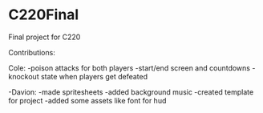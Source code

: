 # C220Final
Final project for C220

Contributions:

Cole:
-poison attacks for both players
-start/end screen and countdowns
-knockout state when players get defeated

-Davion:
-made spritesheets
-added background music
-created template for project
-added some assets like font for hud
